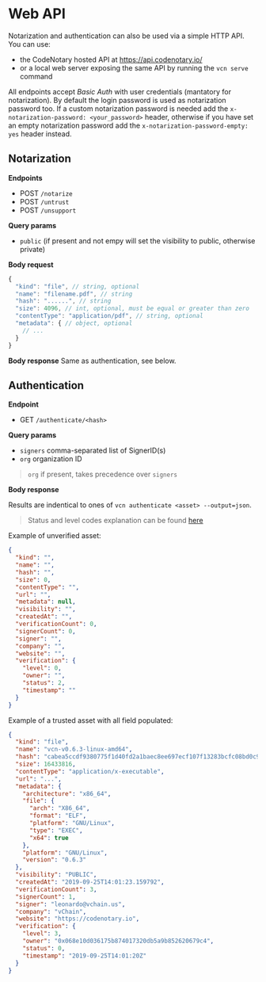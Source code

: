 # Web API

Notarization and authentication can also be used via a simple HTTP API. You can use:

- the CodeNotary hosted API at https://api.codenotary.io/
- or a local web server exposing the same API by running the `vcn serve` command

All endpoints accept *Basic Auth* with user credentials (mantatory for notarization).
By default the login password is used as notarization password too.
If a custom notarization password is needed add the `x-notarization-password: <your_password>` header, otherwise if you have set an empty notarization password add the `x-notarization-password-empty: yes` header instead.

## Notarization

**Endpoints**
- POST `/notarize`
- POST `/untrust`
- POST `/unsupport`

**Query params**
- `public` (if present and not empy will set the visibility to public, otherwise private)

**Body request**
```js
{
  "kind": "file", // string, optional
  "name": "filename.pdf", // string
  "hash": "......", // string
  "size": 4096, // int, optional, must be equal or greater than zero
  "contentType": "application/pdf", // string, optional
  "metadata": { // object, optional
    // ...
  }
}
```

**Body response**
Same as authentication, see below.

## Authentication

**Endpoint**
- GET `/authenticate/<hash>`

**Query params**
- `signers` comma-separated list of SignerID(s)
- `org` organization ID
> `org` if present, takes precedence over `signers`

**Body response**

Results are indentical to ones of `vcn authenticate <asset> --output=json`.
> Status and level codes explanation can be found [here](notarization.md#Statuses)

Example of unverified asset:
```json
{
  "kind": "",
  "name": "",
  "hash": "",
  "size": 0,
  "contentType": "",
  "url": "",
  "metadata": null,
  "visibility": "",
  "createdAt": "",
  "verificationCount": 0,
  "signerCount": 0,
  "signer": "",
  "company": "",
  "website": "",
  "verification": {
    "level": 0,
    "owner": "",
    "status": 2,
    "timestamp": ""
  }
}
```

Example of a trusted asset with all field populated:
```json
{
  "kind": "file",
  "name": "vcn-v0.6.3-linux-amd64",
  "hash": "cabea5ccdf9380775f1d40fd2a1baec8ee697ecf107f13283bcfc08bd0c9df65",
  "size": 16433816,
  "contentType": "application/x-executable",
  "url": "...",
  "metadata": {
    "architecture": "x86_64",
    "file": {
      "arch": "X86_64",
      "format": "ELF",
      "platform": "GNU/Linux",
      "type": "EXEC",
      "x64": true
    },
    "platform": "GNU/Linux",
    "version": "0.6.3"
  },
  "visibility": "PUBLIC",
  "createdAt": "2019-09-25T14:01:23.159792",
  "verificationCount": 3,
  "signerCount": 1,
  "signer": "leonardo@vchain.us",
  "company": "vChain",
  "website": "https://codenotary.io",
  "verification": {
    "level": 3,
    "owner": "0x068e10d036175b874017320db5a9b852620679c4",
    "status": 0,
    "timestamp": "2019-09-25T14:01:20Z"
  }
}
```
